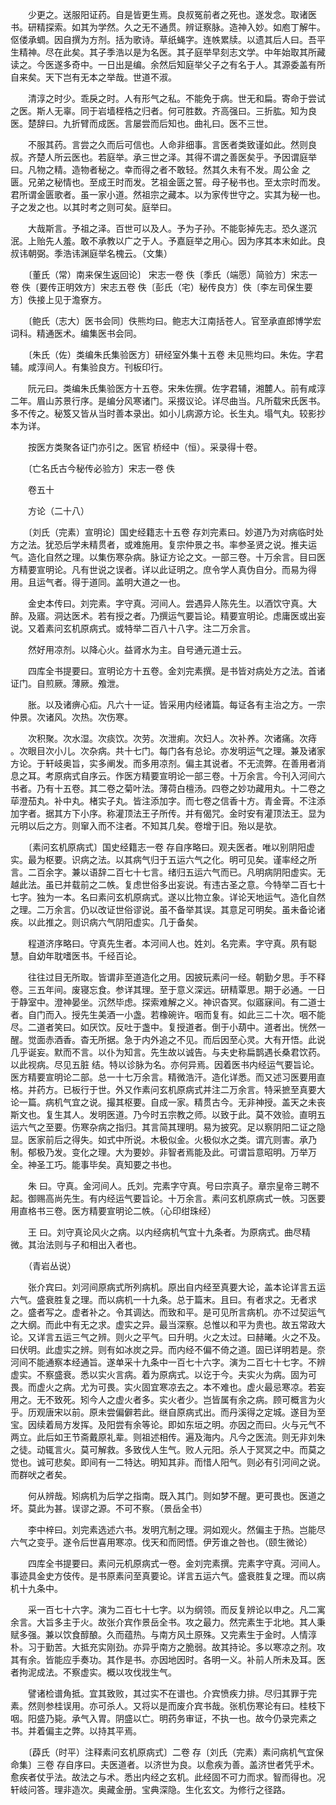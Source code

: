<!-- { "loadSidebar": true } -->
　　少更之。送服阳证药。自是皆更生焉。良叔冤前者之死也。遂发念。取诸医书。研精探索。如其为学然。久之无不通贯。辨证察脉。造神入妙。如庖丁解牛。伛偻承蜩。因自撰为方剂。括为歌诗。草纸蝇字。连帙累牍。以遗其后人曰。吾平生精神。尽在此矣。其子季浩以是为名医。其子庭举早刻志文学。中年始取其所藏读之。今医遂多奇中。一日出是编。余然后知庭举父子之有名于人。其源委盖有所自来矣。天下岂有无本之举哉。世道不淑。

　　清淳之时少。乖戾之时。人有形气之私。不能免于病。世无和扁。寄命于尝试之医。斯人无辜。同于岩墙桎梏之归者。何可胜数。齐高强曰。三折肱。知为良医。楚辞曰。九折臂而成医。言屡尝而后知也。曲礼曰。医不三世。

　　不服其药。言尝之久而后可信也。人命非细事。言医者类致谨如此。然则良叔。齐楚人所云医也。若庭举。承三世之泽。其得不谓之善医矣乎。予因谓庭举曰。凡物之精。造物者秘之。幸而得之者不敢轻。然其久未有不发。周公金 之匮。兄弟之秘情也。至成王时而发。艺祖金匮之誓。母子秘书也。至太宗时而发。君所谓金匮歌者。虽一家小道。然祖宗之藏本。以为家传世守之。实其为秘一也。子之发之也。以其时考之则可矣。庭举曰。

　　大哉斯言。予祖之泽。百世可以及人。予为子孙。不能彰掉先志。恐久遂沉泯。上贻先人羞。敢不承教以广之于人。予嘉庭举之用心。因为序其本末如此。良叔讳朝弼。季浩讳渊庭举名槐云。（文集）

　　〔董氏（常）南来保生返回论〕 宋志一卷 佚〔季氏（端愿）简验方〕宋志一卷 佚〔要传正明效方〕宋志五卷 佚〔彭氏（宅）秘传良方〕佚〔李左司保生要方〕佚接上见于澹寮方。

　　〔鲍氏（志大）医书会同〕佚熊均曰。鲍志大江南括苍人。官至承直郎博学宏词科。精通医术。编集医书会同。

　　〔朱氏（佐）类编朱氏集验医方〕研经室外集十五卷 未见熊均曰。朱佐。字君辅。咸淳间人。有集验良方。刊板印行。

　　阮元曰。类编朱氏集验医方十五卷。宋朱佐撰。佐字君辅，湘麓人。前有咸淳二年。眉山苏景行序。是编分风寒诸门。采掇议论。详尽曲当。凡所载宋氏医书。多不传之。秘笈又皆从当时善本录出。如小儿病源方论。长生丸。塌气丸。较影抄本为详。

　　按医方类聚各证门亦引之。医官 桥经中（恒）。采录得十卷。

　　〔亡名氏古今秘传必验方〕宋志一卷 佚

　　卷五十

　　方论（二十八）

　　〔刘氏（完素）宣明论〕国史经籍志十五卷 存刘完素曰。妙道乃为对病临时处方之法。犹恐后学未精贯者，或难施用。复宗仲景之书。率参圣贤之说。推夫运气。造化自然之理。以集伤寒杂病。脉证方论之文。一部三卷。十万余言。目曰医方精要宣明论。凡有世说之误者。详以此证明之。庶令学人真伪自分。而易为得用。且运气者。得于道同。盖明大道之一也。

　　金史本传曰。刘完素。字守真。河间人。尝遇异人陈先生。以酒饮守真。大醉。及寤。洞达医术。若有授之者。乃撰运气要旨论。精要宣明论。虑庸医或出妄说。又着素问玄机原病式。或特举二百八十八字。注二万余言。

　　然好用凉剂。以降心火。益肾水为主。自号通元道士云。

　　四库全书提要曰。宣明论方十五卷。金刘完素撰。是书皆对病处方之法。首诸证门。自煎厥。薄厥。飧泄。

　　胀。以及诸痹心疝。凡六十一证。皆采用内经诸篇。每证各有主治之方。一宗仲景。次诸风。次热。次伤寒。

　　次积聚。次水湿。次痰饮。次劳。次泄痢。次妇人。次补养。次诸痛。次痔 。次眼目次小儿。次杂病。共十七门。每门各有总论。亦发明运气之理。兼及诸家方论。于轩岐奥旨，实多阐发。而多用凉剂。偏主其说者。不无流弊。在善用者消息之耳。考原病式自序云。作医方精要宣明论一部三卷。十万余言。今刊入河间六书者。乃有十五卷。其二卷之菊叶法。薄荷白檀汤。四卷之妙功藏用丸。十二卷之荜澄茄丸。补中丸。楮实子丸。皆注添加字。而七卷之信香十方。青金膏。不注添加字者。据其方下小序。称灌顶法王子所传。并有偈咒。金时安有灌顶法王。显为元明以后之方。则窜入而不注者。不知其几矣。卷增于旧。殆以是欤。

　　〔素问玄机原病式〕国史经籍志一卷 存自序略曰。观夫医者。唯以别阴阳虚实。最为枢要。识病之法。以其病气归于五运六气之化。明可见矣。谨率经之所言。二百余字。兼以语辞二百七十七言。绪归五运六气而已。凡明病阴阳虚实。无越此法。虽已并载前之二帙。复虑世俗多出妄说。有违古圣之意。今特举二百七十七字。独为一本。名曰素问玄机原病式。遂以比物立象。详论天地运气。造化自然之理。二万余言。仍以改证世俗谬说。虽不备举其误。其意足可明矣。虽未备论诸疾。以此推之。则识病六气阴阳虚实。几于备矣。

　　程道济序略曰。守真先生者。本河间人也。姓刘。名完素。字守真。夙有聪慧。自幼年耽嗜医书。千经百论。

　　往往过目无所取。皆谓非至道造化之用。因披玩素问一经。朝勤夕思。手不释卷。三五年间。废寝忘食。参详其理。至于意义深远。研精覃思。期于必通。一日于静室中。澄神晏坐。沉然毕虑。探索难解之义。神识杳冥。似寤寐间。有二道士者。自门而入。授先生美酒一小盏。若橡碗许。咽而复有。如此三二十次。咽不能尽。二道者笑曰。如厌饮。反吐于盏中。复授道者。倒于小葫中。道者出。恍然一醒。觉面赤酒香。杳无所据。急于内外追之不见。而后因至心灵。大有开悟。此说几乎诞妄。默而不言。以仆为知言。先生故以诚告。与夫史称扁鹊遇长桑君饮药。以此视病。尽见五脏 结。特以诊脉为名。亦何异焉。因着医书内经运气要旨论。医方精要宣明论二部。总一十七万余言。精微浩汗。造化详悉。而又述习医要用直格。并药方。已板行于世。外又作素问玄机原病式并注二万余言。特采摭至真要大论一篇。病机气宜之说。撮其枢要。自成一家。精贯古今。无非神授。盖天之未丧斯文也。复生其人。发明医道。乃今时五宗教之师。以致于此。莫不效验。直明五运六气之至要。伤寒杂病之指归。其言简其理明。易为披究。足以察阴阳二证之隐显。医家前后之得失。如式中所说。木极似金。火极似水之类。谓亢则害。承乃制。郁极乃发。变化之理。大为要妙。非智者焉能及此。可谓旨意昭明。万举万全。神圣工巧。能事毕矣。真知要之书也。

　　朱 曰。守真。金河间人。氏刘。完素字守真。号曰宗真子。章宗皇帝三聘不起。御赐高尚先生。有内经运气要旨论。十万余言。素问玄机原病式一帙。习医要用直格书三卷。医方精要宣明论二帙。（心印绀珠经）

　　王 曰。刘守真论风火之病。以内经病机气宜十九条者。为原病式。曲尽精微。其治法则与子和相出入者也。

　　（青岩丛说）

　　张介宾曰。刘河间原病式所列病机。原出自内经至真要大论，盖本论详言五运六气。盛衰胜复之理。而以病机一十九条。总于篇末。且曰。有者求之。无者求之。盛者写之。虚者补之。令其调达。而致和平。是可见所言病机。亦不过契运气之大纲。而此中有无之求。虚实之异。最当深察。总惟以和平为贵也。故五常政大论。又详言五运三气之辨。则火之平气。曰升明。火之太过。曰赫曦。火之不及。曰伏明。此虚实之辨。则有如冰炭之异。而内经不偏不倚之道。固已详明若是。奈河间不能通察本经通旨。遂单采十九条中一百七十六字。演为二百七十七字。不辨虚实。不察盛衰。悉以实火言病。着为原病式。以讫于今。夫实火为病。固为可畏。而虚火之病。尤为可畏。实火固宜寒凉去之。本不难也。虚火最忌寒凉。若妄用之。无不致死。矧今人之虚火者多。实火者少。岂皆属有余之病。顾可概言为火乎。历观唐宋以前。原未尝偏僻若此。继自原病式出。而丹溪得之定城。遂目为至宝。因续着局方发挥。及阳尝有余等论。即如东垣之明。亦因之而曰。火与元气不两立。此后如王节斋戴原礼辈。则祖述相传。遍及海内。凡今之医流。则无非刘朱之徒。动辄言火。莫可解救。多致伐人生气。败人元阳。杀人于冥冥之中。而莫之觉也。诚可悲矣。即间有一二特达。明知其非。而惜人阳气。则必有引河间之说。而群吠之者矣。

　　何从辨哉。矧病机为后学之指南。既入其门。则如梦不醒。更可畏也。医道之坏。莫此为甚。误谬之源。不可不察。（景岳全书）

　　李中梓曰。刘完素选述六书。发明亢制之理。洞如观火。然偏主于热。岂能尽六气之变乎。遂令后世喜用寒凉。伐天和而罔悟。伊芳谁之咎也。（颐生微论）

　　四库全书提要曰。素问元机原病式一卷。金刘完素撰。完素字守真。河间人。事迹具金史方伎传。是书原素问至真要论。详言五运六气。盛衰胜复之理。而以病机十九条中。

　　采一百七十六字。演为二百七十七字。以为纲领。而反复辨论以申之。凡二寓余言。大旨多主于火。故张介宾作景岳全书。攻之最力。然完素生于北地。其人秉赋多强。兼以饮食醇酿。久而蕴热。与南方风土原殊。又完素生于金时。人情淳朴。习于勤苦。大抵充实刚劲。亦异乎南方之脆弱。故其持论。多以寒凉之剂。攻其有余。皆能应手奏功。其作是书。亦因地因时。各明一义。补前人所未及耳。医者拘泥成法。不察虚实。概以攻伐戕生气。

　　譬诸检谱角抵。宜其致败，其过实不在谱也。介宾愤疾力排。尽归其罪于完素。然则参桂误用。亦可杀人。又将以是而废介宾书哉。张机伤寒论有曰。桂枝下咽。阳盛乃毙。承气入胃。阴盛以亡。明药务审证，不执一也。故今仍录完素之书。并着偏主之弊。以持其平焉。

　　〔薜氏（时平）注释素问玄机原病式〕二卷 存〔刘氏（完素）素问病机气宜保命集〕三卷 存自序曰。夫医道者。以济世为良。以愈疾为善。盖济世者凭乎术。愈疾者仗乎法。故法之与术。悉出内经之玄机。此经固不可力而求。智而得也。况轩岐问答。理非造次。奥藏金册。宝典深隐。生化玄文。为修行之径路。

